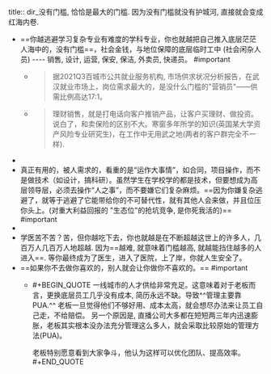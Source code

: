 title:: dir_没有门槛, 恰恰是最大的门槛. 因为没有门槛就没有护城河, 直接就会变成红海内卷.

- ==你越逃避学习复杂专业有难度的学科专业，你也就越把自己推入底层茫茫人海中的，没有门槛==，社会金钱，与地位保障的底层临时工中 (社会闲杂人员) ---- 销售, 设计, 运营, 保安, 保洁, 外卖员, 快递员。 #important
	- > 据2021Q3百城市公共就业服务机构, 市场供求状况分析报告，在武汉就业市场上，岗位需求最大的，是没什么门槛的"营销员"——供需比例高达17:1。
	- > 理财销售，就是打电话向客户推销产品，让客户买理财、做投资。说白了，和卖保险的区别不大。寒窗多年所学的知识(英国某大学资产风险专业研究生)，在工作中无用武之地(两者的客户群完全不一样).
-
- 真正有用的，被人需求的，看重的是“运作大事情”，如合同，项目操作，而不是做技术（如设计，搞科研）。虽然学生在学校学的都是技术，但要想成为高层领导层，必须去操作“人之事”，而不要嫌它们复杂麻烦。==因为你嫌复杂逃避了，就等于逃避了它能带给你的不可替代性，就有其他人会来做，并且位压你头上。(对重大利益回报的 "生态位"的抢坑竞争, 是你死我活的)== #important
-
- 学医苦不苦？苦，但你越吃下去，你也就越是在不断超越这世上的许多人，几百万人几百万人地超越. 因为==越难, 就意味着门槛越高, 就越能挡住越多的人进入==.   等你最终成为了医生，进入了医院，上了岸，你就人生安全了。
- ==如果你不去做你喜欢的，别人就会让你做你不喜欢的。== #important
	- #+BEGIN_QUOTE
	  一线城市的人才供给非常充足。这意味着对于老板而言，更换底层员工几乎没有成本, 简历永远不缺。导致^^管理主要靠PUA.^^ 老板一旦觉得他们不够好用、成本太高，就会想尽办法来让员工自己走，不给赔偿。
	  另一个原因是, 直播公司大多都在短短两三年内迅速膨胀，老板其实根本没办法充分管理这么多人，就会采取比较原始的管理方法(PUA)。
	  
	  老板特别愿意看到大家争斗，他认为这样可以优化团队、提高效率。
	  #+END_QUOTE